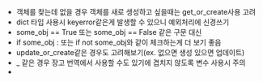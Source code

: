 - 객체를 찾는데 없을 경우 객체를  새로  생성하고 싶을때는 get_or_create사용 고려
- dict 타입 사용시 keyerror같은게 발생할 수 있으니 예외처리에 신경쓰기
- some_obj == True 또는 some_obj == False 같은 구문 대신
- if some_obj : 또는 if not some_obj와 같이 체크하는게 더 보기 좋음
- update_or_create같은 경우도 고려해보기(ex. 없으면 생성 있으면 업데이트)
- _ 같은 경우 장고 번역에서 사용할 수도 있기에 겹치지 않도록 변수 사용시 주의
- 